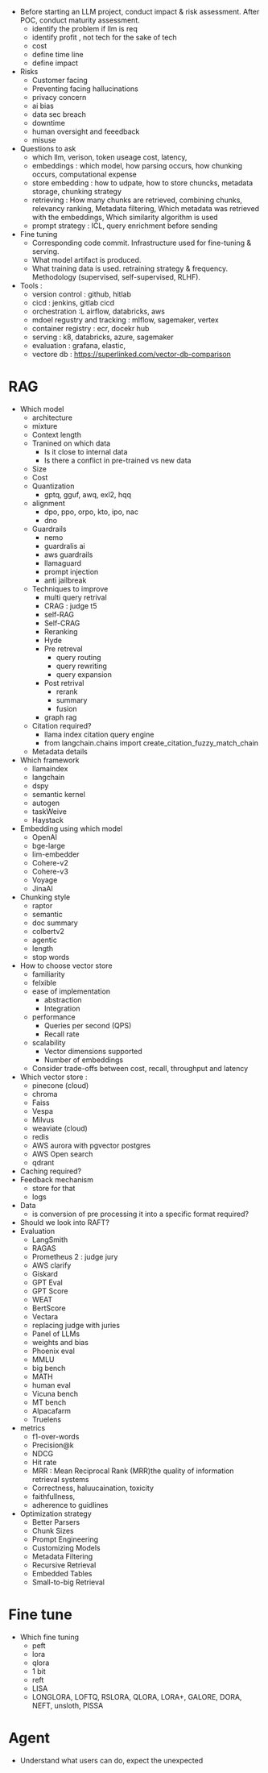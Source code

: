 - Before starting an LLM project, conduct impact & risk assessment. After POC, conduct maturity assessment.
    - identify the problem if llm is req
    - identify profit , not tech for the sake of tech
    - cost
    - define time line
    - define impact
- Risks
    - Customer facing 
    - Preventing facing hallucinations 
    - privacy concern
    - ai bias
    - data sec breach
    - downtime
    - human oversight and feeedback
    - misuse
- Questions to ask
    - which llm, verison, token useage cost, latency, 
    - embeddings : which model, how parsing occurs, how chunking occurs, computational expense
    - store embedding : how to udpate, how to store chuncks, metadata storage, chunking strategy
    - retrieving : How many chunks are retrieved, combining chunks, relevancy ranking, Metadata filtering, Which metadata was retrieved with the embeddings, Which similarity algorithm is used
    - prompt strategy : ICL, query enrichment before sending
- Fine tuning
    - Corresponding code commit. Infrastructure used for fine-tuning & serving.
    - What model artifact is produced.
    - What training data is used. retraining strategy & frequency. Methodology (supervised, self-supervised, RLHF).
- Tools : 
    - version control : github, hitlab
    - cicd : jenkins, gitlab cicd
    - orchestration :L airflow, databricks, aws
    - mdoel regustry and tracking :  mlflow, sagemaker, vertex
    - container registry :  ecr, docekr hub
    - serving : k8, databricks, azure, sagemaker
    - evaluation :  grafana, elastic, 
    - vectore db : https://superlinked.com/vector-db-comparison
# RAG
- Which model
    - architecture
    - mixture
    - Context length
    - Tranined on which data
        - Is it close to internal data
        - Is there a conflict in pre-trained vs new data
    - Size
    - Cost
    - Quantization
        - gptq, gguf, awq, exl2, hqq
    - alignment
        - dpo, ppo, orpo, kto, ipo, nac
        - dno
    - Guardrails
        - nemo
        - guardralis ai
        - aws guardrails
        - llamaguard
        - prompt injection
        - anti jailbreak
    - Techniques to improve
        - multi query retrival
        - CRAG : judge t5
        - self-RAG
        - Self-CRAG
        - Reranking
        - Hyde
        - Pre retreval
            - query routing
            - query rewriting
            - query expansion
        - Post retrival 
            - rerank
            - summary
            - fusion
        - graph rag
    - Citation required? 
        - llama index citation query engine
        - from langchain.chains import create_citation_fuzzy_match_chain
    - Metadata details
- Which framework
    - llamaindex
    - langchain
    - dspy
    - semantic kernel
    - autogen
    - taskWeive
    - Haystack
- Embedding using which model
    - OpenAl
    - bge-large
    - lim-embedder
    - Cohere-v2
    - Cohere-v3
    - Voyage
    - JinaAl
- Chunking style
    - raptor
    - semantic
    - doc summary
    - colbertv2
    - agentic
    - length
    - stop words
- How to choose vector store
    - familiarity
    - felxible
    - ease of implementation
        - abstraction
        - Integration
    - performance
        - Queries per second (QPS)
        - Recall rate
    - scalability
        - Vector dimensions supported
        - Number of embeddings
    - Consider trade-offs between cost, recall, throughput and latency
- Which vector store : 
    - pinecone (cloud)
    - chroma
    - Faiss
    - Vespa
    - Milvus
    - weaviate (cloud)
    - redis
    - AWS aurora with pgvector postgres
    - AWS Open search
    - qdrant
- Caching required?
- Feedback mechanism
    - store for that
    - logs
- Data
    - is conversion of pre processing it into a specific format required?
- Should we look into RAFT?
- Evaluation
    - LangSmith
    - RAGAS
    - Prometheus 2 : judge jury
    - AWS clarify
    - Giskard
    - GPT Eval
    - GPT Score
    - WEAT
    - BertScore
    - Vectara
    - replacing judge with juries
    - Panel of LLMs
    - weights and bias
    - Phoenix eval
    - MMLU
    - big bench
    - MATH
    - human eval
    - Vicuna bench
    - MT bench
    - Alpacafarm
    - Truelens
- metrics
    - f1-over-words
    - Precision@k
    - NDCG
    - Hit rate
    - MRR : Mean Reciprocal Rank (MRR)the quality of information retrieval systems
    - Correctness, haluucaination, toxicity
    - faithfullness, 
    - adherence to guidlines
- Optimization strategy
    - Better Parsers
    - Chunk Sizes
    - Prompt Engineering
    - Customizing Models
    - Metadata Filtering
    - Recursive Retrieval
    - Embedded Tables
    - Small-to-big Retrieval
# Fine tune
- Which fine tuning
    - peft
    - lora
    - qlora
    - 1 bit
    - reft
    - LISA
    - LONGLORA, LOFTQ, RSLORA, QLORA, LORA+, GALORE, DORA, NEFT, unsloth, PISSA

# Agent





- Understand what users can do, expect the unexpected